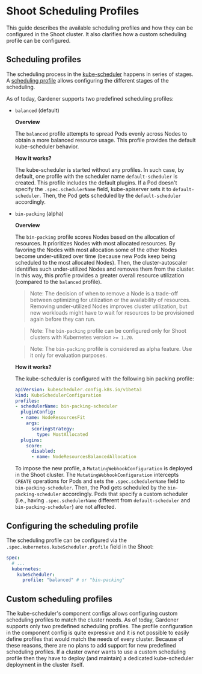 # Shoot Scheduling Profiles

This guide describes the available scheduling profiles and how they can be configured in the Shoot cluster. It also clarifies how a custom scheduling profile can be configured.

## Scheduling profiles 

The scheduling process in the [kube-scheduler](https://kubernetes.io/docs/reference/command-line-tools-reference/kube-scheduler/) happens in series of stages. A [scheduling profile](https://kubernetes.io/docs/reference/scheduling/config/#profiles) allows configuring the different stages of the scheduling.

As of today, Gardener supports two predefined scheduling profiles:

- `balanced` (default)

   **Overview** 

   The `balanced` profile attempts to spread Pods evenly across Nodes to obtain a more balanced resource usage. This profile provides the default kube-scheduler behavior.
   
   **How it works?**
   
   The kube-scheduler is started without any profiles. In such case, by default, one profile with the scheduler name `default-scheduler` is created. This profile includes the default plugins. If a Pod doesn't specify the `.spec.schedulerName` field, kube-apiserver sets it to `default-scheduler`. Then, the Pod gets scheduled by the `default-scheduler` accordingly.
  
- `bin-packing` (alpha)

   **Overview**

   The `bin-packing` profile scores Nodes based on the allocation of resources. It prioritizes Nodes with most allocated resources. By favoring the Nodes with most allocation some of the other Nodes become under-utilized over time (because new Pods keep being scheduled to the most allocated Nodes). Then, the cluster-autoscaler identifies such under-utilized Nodes and removes them from the cluster. In this way, this profile provides a greater overall resource utilization (compared to the `balanced` profile).

   > Note: The decision of when to remove a Node is a trade-off between optimizing for utilization or the availability of resources. Removing under-utilized Nodes improves cluster utilization, but new workloads might have to wait for resources to be provisioned again before they can run.

   > Note: The `bin-packing` profile can be configured only for Shoot clusters with Kubernetes version `>= 1.20`.

   > Note: The `bin-packing` profile is considered as alpha feature. Use it only for evaluation purposes.

   **How it works?**
   
   The kube-scheduler is configured with the following bin packing profile:

   ```yaml
   apiVersion: kubescheduler.config.k8s.io/v1beta3
   kind: KubeSchedulerConfiguration
   profiles:
   - schedulerName: bin-packing-scheduler
     pluginConfig:
     - name: NodeResourcesFit
       args:
         scoringStrategy:
           type: MostAllocated
     plugins:
       score:
         disabled:
         - name: NodeResourcesBalancedAllocation
   ```

   To impose the new profile, a `MutatingWebhookConfiguration` is deployed in the Shoot cluster. The `MutatingWebhookConfiguration` intercepts `CREATE` operations for Pods and sets the `.spec.schedulerName` field to `bin-packing-scheduler`. Then, the Pod gets scheduled by the `bin-packing-scheduler` accordingly. Pods that specify a custom scheduler (i.e., having `.spec.schedulerName` different from `default-scheduler` and `bin-packing-scheduler`) are not affected.

## Configuring the scheduling profile

The scheduling profile can be configured via the `.spec.kubernetes.kubeScheduler.profile` field in the Shoot:

```yaml
spec:
  # ...
  kubernetes:
    kubeScheduler:
      profile: "balanced" # or "bin-packing"
```

## Custom scheduling profiles

The kube-scheduler's component configs allows configuring custom scheduling profiles to match the cluster needs. As of today, Gardener supports only two predefined scheduling profiles. The profile configuration in the component config is quite expressive and it is not possible to easily define profiles that would match the needs of every cluster. Because of these reasons, there are no plans to add support for new predefined scheduling profiles. If a cluster owner wants to use a custom scheduling profile then they have to deploy (and maintain) a dedicated kube-scheduler deployment in the cluster itself.
